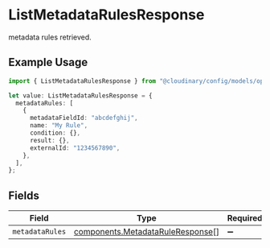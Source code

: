 # ListMetadataRulesResponse

metadata rules retrieved.

## Example Usage

```typescript
import { ListMetadataRulesResponse } from "@cloudinary/config/models/operations";

let value: ListMetadataRulesResponse = {
  metadataRules: [
    {
      metadataFieldId: "abcdefghij",
      name: "My Rule",
      condition: {},
      result: {},
      externalId: "1234567890",
    },
  ],
};
```

## Fields

| Field                                                                                | Type                                                                                 | Required                                                                             | Description                                                                          |
| ------------------------------------------------------------------------------------ | ------------------------------------------------------------------------------------ | ------------------------------------------------------------------------------------ | ------------------------------------------------------------------------------------ |
| `metadataRules`                                                                      | [components.MetadataRuleResponse](../../models/components/metadataruleresponse.md)[] | :heavy_minus_sign:                                                                   | N/A                                                                                  |